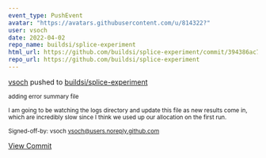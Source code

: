 ```yaml
---
event_type: PushEvent
avatar: "https://avatars.githubusercontent.com/u/814322?"
user: vsoch
date: 2022-04-02
repo_name: buildsi/splice-experiment
html_url: https://github.com/buildsi/splice-experiment/commit/394386ac77a23ea3d6f7d363d3477828d3719010
repo_url: https://github.com/buildsi/splice-experiment
---
```


<a href='https://github.com/vsoch' target='_blank'>vsoch</a> pushed to <a href='https://github.com/buildsi/splice-experiment' target='_blank'>buildsi/splice-experiment</a>

<small>adding error summary file

I am going to be watching the logs directory and update this file as new results
come in, which are incredibly slow since I think we used up our allocation on
the first run.

Signed-off-by: vsoch <vsoch@users.noreply.github.com></small>

<a href='https://github.com/buildsi/splice-experiment/commit/394386ac77a23ea3d6f7d363d3477828d3719010' target='_blank'>View Commit</a>